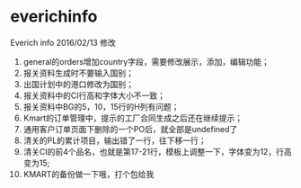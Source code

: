 # everichinfo
Everich info
2016/02/13 修改  
1. general的orders增加country字段，需要修改展示，添加，编辑功能；  
2. 报关资料生成时不要输入国别；  
3. 出国计划中的港口修改为国别；  
4. 报关资料中的CI行高和字体大小不一致；  
5. 报关资料中BG的5，10，15行的H列有问题；  
6. Kmart的订单管理中，提示的工厂合同生成之后还在继续提示；  
7. 通用客户订单页面下删除的一个PO后，就全部是undefined了  
8. 清关的PL的累计项目，输出错了一行，往下移一行；  
9. 清关CI的前4个品名，也就是第17-21行，模板上调整一下，字体变为12，行高变为15;  
10. KMART的备份做一下哦，打个包给我  
